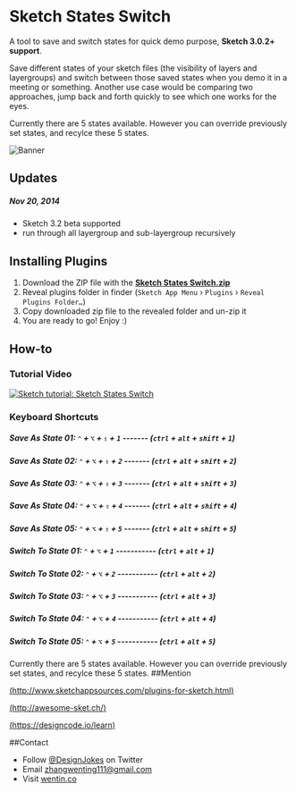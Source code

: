 # Sketch States Switch

A tool to save and switch states for quick demo purpose, **Sketch 3.0.2+ support**. 

Save different states of your sketch files (the visibility of layers and layergroups) and switch between those saved states when you demo it in a meeting or something. 
Another use case would be comparing two approaches, jump back and forth quickly to see which one works for the eyes.

Currently there are 5 states available. However you can override previously set states, and recylce these 5 states. 

![Banner](http://socialbeaker.com/n72//ios-icon//350//Switch-iOS-Icon//attachment//large-Switch-iOS-Icon.png)
## Updates
##### Nov 20, 2014
* Sketch 3.2 beta supported
* run through all layergroup and sub-layergroup recursively

## Installing Plugins
<!-- ### The conventional way: -->

1. Download the ZIP file with the [**Sketch States Switch.zip**](https://github.com/wentin/sketch-states-switch/raw/master/dist/Sketch%20States%20Switch.zip)
2. Reveal plugins folder in finder (`Sketch App Menu` › `Plugins` › `Reveal Plugins Folder…`)
3. Copy downloaded zip file to the revealed folder and un-zip it
4. You are ready to go! Enjoy :)

<!-- 
### The quickest way:
* to be added after sketch toolbox includes this tool -->

## How-to
### Tutorial Video
[![Sketch tutorial: Sketch States Switch](http://img.youtube.com/vi/Vw4VlmA2tIo/0.jpg)](http://www.youtube.com/watch?v=Vw4VlmA2tIo)


### Keyboard Shortcuts
##### Save As State 01:   `⌃` + `⌥` + `⇧` + `1` ------- (`ctrl` + `alt` + `shift` + `1`)
##### Save As State 02:   `⌃` + `⌥` + `⇧` + `2` ------- (`ctrl` + `alt` + `shift` + `2`)
##### Save As State 03:   `⌃` + `⌥` + `⇧` + `3` ------- (`ctrl` + `alt` + `shift` + `3`)
##### Save As State 04:   `⌃` + `⌥` + `⇧` + `4` ------- (`ctrl` + `alt` + `shift` + `4`)
##### Save As State 05:   `⌃` + `⌥` + `⇧` + `5` ------- (`ctrl` + `alt` + `shift` + `5`)
##### Switch To State 01: `⌃` + `⌥` + `1` ----------- (`ctrl` + `alt` + `1`)
##### Switch To State 02: `⌃` + `⌥` + `2` ----------- (`ctrl` + `alt` + `2`)
##### Switch To State 03: `⌃` + `⌥` + `3` ----------- (`ctrl` + `alt` + `3`)
##### Switch To State 04: `⌃` + `⌥` + `4` ----------- (`ctrl` + `alt` + `4`)
##### Switch To State 05: `⌃` + `⌥` + `5` ----------- (`ctrl` + `alt` + `5`)
Currently there are 5 states available. However you can override previously set states, and recylce these 5 states. 
##Mention

[(http://www.sketchappsources.com/plugins-for-sketch.html)](http://www.sketchappsources.com/plugins-for-sketch.html)

[(http://awesome-sket.ch/)](http://awesome-sket.ch/)

[(https://designcode.io/learn)](https://designcode.io/learn)

##Contact

* Follow [@DesignJokes](http://twitter.com/DesignJokes) on Twitter
* Email <zhangwenting111@gmail.com>
* Visit [wentin.co](http://wentin.co)
